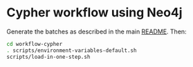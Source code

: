# Cypher workflow using Neo4j

Generate the batches as described in the main [README](../README.md). Then:

```bash
cd workflow-cypher
. scripts/environment-variables-default.sh
scripts/load-in-one-step.sh
```
